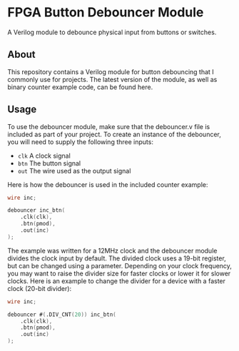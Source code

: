 # FPGA Button Debouncer Module

A Verilog module to debounce physical input from buttons or switches.


## About

This repository contains a Verilog module for button debouncing that I commonly use for projects. The latest version of the module, as well as binary counter example code, can be found here.

## Usage

To use the debouncer module, make sure that the debouncer.v file is included as part of your project. To create an instance of the debouncer, you will need to supply the following three inputs:

 - `clk` A clock signal
 - `btn` The button signal
 - `out` The wire used as the output signal


Here is how the debouncer is used in the included counter example:

```verilog
wire inc;

debouncer inc_btn(
	.clk(clk),
	.btn(pmod),
	.out(inc)
);
```

The example was written for a 12MHz clock and the debouncer module divides the clock input by default. The divided clock uses a 19-bit register, but can be changed using a parameter. Depending on your clock frequency, you may want to raise the divider size for faster clocks or lower it for slower clocks. Here is an example to change the divider for a device with a faster clock (20-bit divider):

```verilog
wire inc;

debouncer #(.DIV_CNT(20)) inc_btn(
	.clk(clk),
	.btn(pmod),
	.out(inc)
);
```



